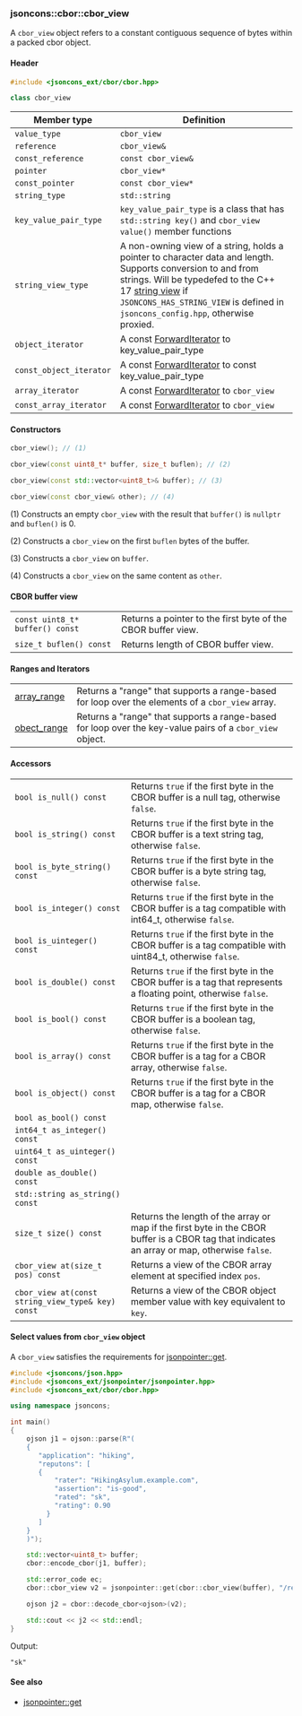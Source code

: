 ### jsoncons::cbor::cbor_view

A `cbor_view` object refers to a constant contiguous sequence of bytes within a packed cbor object.

#### Header
```c++
#include <jsoncons_ext/cbor/cbor.hpp>

class cbor_view
```

Member type          |Definition
---------------------|------------------------------
`value_type`         |`cbor_view`
`reference`          |`cbor_view&`
`const_reference`    |`const cbor_view&`
`pointer`            |`cbor_view*`
`const_pointer`      |`const cbor_view*`
`string_type`        |`std::string`
`key_value_pair_type`|`key_value_pair_type` is a class that has `std::string key()` and `cbor_view value()` member functions
`string_view_type`   |A non-owning view of a string, holds a pointer to character data and length. Supports conversion to and from strings. Will be typedefed to the C++ 17 [string view](http://en.cppreference.com/w/cpp/string/basic_string_view) if `JSONCONS_HAS_STRING_VIEW` is defined in `jsoncons_config.hpp`, otherwise proxied. 
`object_iterator`|A const [ForwardIterator](http://en.cppreference.com/w/cpp/concept/ForwardIterator) to key_value_pair_type
`const_object_iterator`|A const [ForwardIterator](http://en.cppreference.com/w/cpp/concept/ForwardIterator) to const key_value_pair_type
`array_iterator`|A const [ForwardIterator](http://en.cppreference.com/w/cpp/concept/ForwardIterator) to `cbor_view`
`const_array_iterator`|A const [ForwardIterator](http://en.cppreference.com/w/cpp/concept/ForwardIterator) to `cbor_view`

#### Constructors

```c++
cbor_view(); // (1)

cbor_view(const uint8_t* buffer, size_t buflen); // (2)

cbor_view(const std::vector<uint8_t>& buffer); // (3)

cbor_view(const cbor_view& other); // (4)
```

(1) Constructs an empty `cbor_view` with the result that `buffer()` is `nullptr` and `buflen()` is 0.

(2) Constructs a `cbor_view` on the first `buflen` bytes of the buffer.

(3) Constructs a `cbor_view` on `buffer`.

(4) Constructs a `cbor_view` on the same content as `other`.

#### CBOR buffer view

<table border="0">
  <tr>
    <td><code>const uint8_t* buffer() const</code></td>
    <td>Returns a pointer to the first byte of the CBOR buffer view.</td> 
  </tr>
  <tr>
    <td><code>size_t buflen() const</code></td>
    <td>Returns length of CBOR buffer view.</td> 
  </tr>
</table>

#### Ranges and Iterators

<table border="0">
  <tr>
    <td><a href="cbor_view/array_range.md">array_range</a></td>
    <td>Returns a "range" that supports a range-based for loop over the elements of a <code>cbor_view</code> array.</td> 
  </tr>
  <tr>
    <td><a href="cbor_view/object_range.md">obect_range</a></td>
    <td>Returns a "range" that supports a range-based for loop over the key-value pairs of a <code>cbor_view</code> object.</td> 
  </tr>
</table>

#### Accessors

<table border="0">
  <tr>
    <td><code>bool is_null() const</code></td>
    <td>Returns <code>true</code> if the first byte in the CBOR buffer is a null tag, otherwise <code>false</code>.</td> 
  </tr>
  <tr>
    <td><code>bool is_string() const</code></td>
    <td>Returns <code>true</code> if the first byte in the CBOR buffer is a text string tag, otherwise <code>false</code>.</td> 
  </tr>
  <tr>
    <td><code>bool is_byte_string() const</code></td>
    <td>Returns <code>true</code> if the first byte in the CBOR buffer is a byte string tag, otherwise <code>false</code>.</td> 
  </tr>
  <tr>
    <td><code>bool is_integer() const</code></td>
    <td>Returns <code>true</code> if the first byte in the CBOR buffer is a tag compatible with int64_t, otherwise <code>false</code>.</td> 
  </tr>
  <tr>
    <td><code>bool is_uinteger() const</code></td>
    <td>Returns <code>true</code> if the first byte in the CBOR buffer is a tag compatible with uint84_t, otherwise <code>false</code>.</td> 
  </tr>
  <tr>
    <td><code>bool is_double() const</code></td>
    <td>Returns <code>true</code> if the first byte in the CBOR buffer is a tag that represents a floating point, otherwise <code>false</code>.</td> 
  </tr>
  <tr>
    <td><code>bool is_bool() const</code></td>
    <td>Returns <code>true</code> if the first byte in the CBOR buffer is a boolean tag, otherwise <code>false</code>.</td> 
  </tr>
  <tr>
    <td><code>bool is_array() const</code></td>
    <td>Returns <code>true</code> if the first byte in the CBOR buffer is a tag for a CBOR array, otherwise <code>false</code>.</td> 
  </tr>
  <tr>
    <td><code>bool is_object() const</code></td>
    <td>Returns <code>true</code> if the first byte in the CBOR buffer is a tag for a CBOR map, otherwise <code>false</code>.</td> 
  </tr>
  <tr>
    <td><code>bool as_bool() const</code></td>
    <td></td> 
  </tr>
  <tr>
    <td><code>int64_t as_integer() const</code></td>
    <td></td> 
  </tr>
  <tr>
    <td><code>uint64_t as_uinteger() const</code></td>
    <td></td> 
  </tr>
  <tr>
    <td><code>double as_double() const</code></td>
    <td></td> 
  </tr>
  <tr>
    <td><code>std::string as_string() const</code></td>
    <td></td> 
  </tr>
  <tr>
    <td><code>size_t size() const</code></td>
    <td>Returns the length of the array or map if the first byte in the CBOR buffer is a CBOR tag that indicates an array or map, otherwise <code>false</code>.</td> 
  </tr>
  <tr>
    <td><code>cbor_view at(size_t pos) const</code></td>
    <td>Returns a view of the CBOR array element at specified index <code>pos</code>.</td> 
  </tr>
  <tr>
    <td><code>cbor_view at(const string_view_type& key) const</code></td>
    <td>Returns a view of the CBOR object member value with key equivalent to <code>key</code>.</td> 
  </tr>
</table>

#### Select values from `cbor_view` object

A `cbor_view` satisfies the requirements for [jsonpointer::get](../jsonpointer/get.md).

```c++
#include <jsoncons/json.hpp>
#include <jsoncons_ext/jsonpointer/jsonpointer.hpp>
#include <jsoncons_ext/cbor/cbor.hpp>

using namespace jsoncons;

int main()
{
    ojson j1 = ojson::parse(R"(
    {
       "application": "hiking",
       "reputons": [
       {
           "rater": "HikingAsylum.example.com",
           "assertion": "is-good",
           "rated": "sk",
           "rating": 0.90
         }
       ]
    }
    )");

    std::vector<uint8_t> buffer;
    cbor::encode_cbor(j1, buffer);

    std::error_code ec;
    cbor::cbor_view v2 = jsonpointer::get(cbor::cbor_view(buffer), "/reputons/0/rated", ec);

    ojson j2 = cbor::decode_cbor<ojson>(v2);

    std::cout << j2 << std::endl;
}
```

Output:

```
"sk"
```

#### See also

- [jsonpointer::get](../jsonpointer/get.md)

